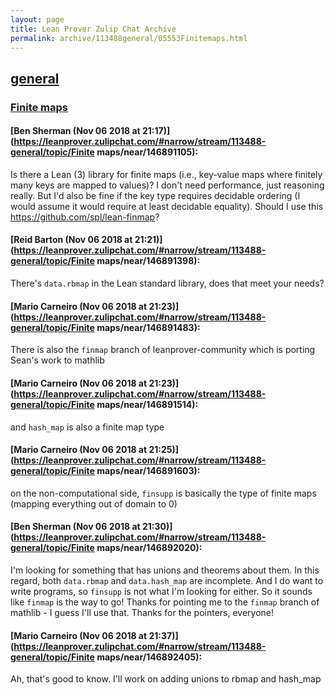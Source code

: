 ```yaml
---
layout: page
title: Lean Prover Zulip Chat Archive 
permalink: archive/113488general/05553Finitemaps.html
---
```


## [general](index.html)
### [Finite maps](05553Finitemaps.html)

#### [Ben Sherman (Nov 06 2018 at 21:17)](https://leanprover.zulipchat.com/#narrow/stream/113488-general/topic/Finite maps/near/146891105):
Is there a Lean (3) library for finite maps (i.e., key-value maps where finitely many keys are mapped to values)? I don't need performance, just reasoning really. But I'd also be fine if the key type requires decidable ordering (I would assume it would require at least decidable equality). Should I use this https://github.com/spl/lean-finmap?

#### [Reid Barton (Nov 06 2018 at 21:21)](https://leanprover.zulipchat.com/#narrow/stream/113488-general/topic/Finite maps/near/146891398):
There's `data.rbmap` in the Lean standard library, does that meet your needs?

#### [Mario Carneiro (Nov 06 2018 at 21:23)](https://leanprover.zulipchat.com/#narrow/stream/113488-general/topic/Finite maps/near/146891483):
There is also the `finmap` branch of leanprover-community which is porting Sean's work to mathlib

#### [Mario Carneiro (Nov 06 2018 at 21:23)](https://leanprover.zulipchat.com/#narrow/stream/113488-general/topic/Finite maps/near/146891514):
and `hash_map` is also a finite map type

#### [Mario Carneiro (Nov 06 2018 at 21:25)](https://leanprover.zulipchat.com/#narrow/stream/113488-general/topic/Finite maps/near/146891603):
on the non-computational side, `finsupp` is basically the type of finite maps (mapping everything out of domain to 0)

#### [Ben Sherman (Nov 06 2018 at 21:30)](https://leanprover.zulipchat.com/#narrow/stream/113488-general/topic/Finite maps/near/146892020):
I'm looking for something that has unions and theorems about them. In this regard, both `data.rbmap` and `data.hash_map` are incomplete. And I do want to write programs, so `finsupp` is not what I'm looking for either. So it sounds like `finmap` is the way to go! Thanks for pointing me to the `finmap` branch of mathlib - I guess I'll use that. Thanks for the pointers, everyone!

#### [Mario Carneiro (Nov 06 2018 at 21:37)](https://leanprover.zulipchat.com/#narrow/stream/113488-general/topic/Finite maps/near/146892405):
Ah, that's good to know. I'll work on adding unions to rbmap and hash_map

